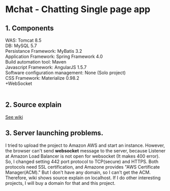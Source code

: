 Mchat - Chatting Single page app
======================
## 1. Components
WAS: Tomcat 8.5<br>
DB: MySQL 5.7<br>
Persistance Framework: MyBatis 3.2<BR>
Application Framework: Spring Framework 4.0<br>
Build automation tool: Maven<br>
Javascript Framework: AngularJS 1.5.7<br>
Software configuration management: None (Solo project)<br>
CSS Framework: Materialize 0.98.2<Br>
+WebSocket<BR>
<br>
  
## 2. Source explain
 [See wiki](https://github.com/SoohyunRoh/mchat/wiki) 

## 3. Server launching problems.
I tried to upload the project to Amazon AWS and start an instance. However, the browser can't send **websocket** message to the server, because Listener at Amazon Load Balancer is not open for websocket (It makes 400 error). So, I changed setting 442 port protocol to TCP(secure) and HTTPS. Both protocols need SSL certification, and Amazone provides "AWS Certificate Manager(ACM)." But I don't have any domain, so I can't get the ACM.
<bR>
Therefore, wiki shows source explain on localhost. If I do other interesting projects, I will buy a domain for that and this project.
